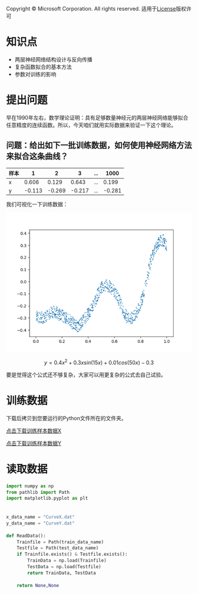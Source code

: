 Copyright © Microsoft Corporation. All rights reserved.
  适用于[License](https://github.com/Microsoft/ai-edu/blob/master/LICENSE.md)版权许可

# 知识点

- 两层神经网络结构设计与反向传播
- 复杂函数拟合的基本方法
- 参数对训练的影响

# 提出问题

早在1990年左右，数学理论证明：具有足够数量神经元的两层神经网络能够拟合任意精度的连续函数。所以，今天咱们就用实际数据来验证一下这个理论。

## 问题：给出如下一批训练数据，如何使用神经网络方法来拟合这条曲线？

|样本|1|2|3|...|1000|
|---|---|---|---|---|---|
|x|0.606|0.129|0.643|...|0.199|
|y|-0.113|-0.269|-0.217|...|-0.281|

我们可视化一下训练数据：

<img src=".\Images\8\Sample.png">


$$y=0.4x^2 + 0.3xsin(15x) + 0.01cos(50x)-0.3$$

要是觉得这个公式还不够复杂，大家可以用更复杂的公式去自己试验。

# 训练数据

下载后拷贝到您要运行的Python文件所在的文件夹。

[点击下载训练样本数据X](https://github.com/Microsoft/ai-edu/tree/master/B-%E6%95%99%E5%AD%A6%E6%A1%88%E4%BE%8B%E4%B8%8E%E5%AE%9E%E8%B7%B5/B6-%E7%A5%9E%E7%BB%8F%E7%BD%91%E7%BB%9C%E5%9F%BA%E6%9C%AC%E5%8E%9F%E7%90%86%E7%AE%80%E6%98%8E%E6%95%99%E7%A8%8B/Data/CurveX.dat)

[点击下载训练样本数据Y](https://github.com/Microsoft/ai-edu/tree/master/B-%E6%95%99%E5%AD%A6%E6%A1%88%E4%BE%8B%E4%B8%8E%E5%AE%9E%E8%B7%B5/B6-%E7%A5%9E%E7%BB%8F%E7%BD%91%E7%BB%9C%E5%9F%BA%E6%9C%AC%E5%8E%9F%E7%90%86%E7%AE%80%E6%98%8E%E6%95%99%E7%A8%8B/Data/CurveY.dat)


# 读取数据
```Python
import numpy as np
from pathlib import Path
import matplotlib.pyplot as plt


x_data_name = "CurveX.dat"
y_data_name = "CurveY.dat"

def ReadData():
    Trainfile = Path(train_data_name)
    Testfile = Path(test_data_name)
    if Trainfile.exists() & Testfile.exists():
        TrainData = np.load(Trainfile)
        TestData = np.load(Testfile)
        return TrainData, TestData
    
    return None,None
```
